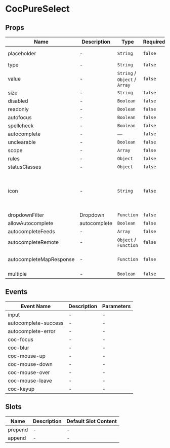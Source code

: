 # CocPureSelect

## Props

<!-- @vuese:CocPureSelect:props:start -->
|Name|Description|Type|Required|Default|
|---|---|---|---|---|
|placeholder|-|`String`|`false`|Enter here..|
|type|-|`String`|`false`|text|
|value|-|`String` /  `Object` /  `Array`|`false`|[]|
|size|-|`String`|`false`|normal|
|disabled|-|`Boolean`|`false`|-|
|readonly|-|`Boolean`|`false`|-|
|autofocus|-|`Boolean`|`false`|-|
|spellcheck|-|`Boolean`|`false`|-|
|autocomplete|-|—|`false`|off|
|unclearable|-|`Boolean`|`false`|-|
|scope|-|`Array`|`false`|-|
|rules|-|`Object`|`false`|-|
|statusClasses|-|`Object`|`false`|{}|
|icon|-|`String`|`false`|ivu-icon ivu-icon-md-create|
|dropdownFilter|Dropdown|`Function`|`false`|-|
|allowAutocomplete|autocomplete|`Boolean`|`false`|-|
|autocompleteFeeds|-|`Array`|`false`|[]|
|autocompleteRemote|-|`Object` /  `Function`|`false`|-|
|autocompleteMapResponse|-|`Function`|`false`|(res, val) => res|
|multiple|-|`Boolean`|`false`|-|

<!-- @vuese:CocPureSelect:props:end -->


## Events

<!-- @vuese:CocPureSelect:events:start -->
|Event Name|Description|Parameters|
|---|---|---|
|input|-|-|
|autocomplete-success|-|-|
|autocomplete-error|-|-|
|coc-focus|-|-|
|coc-blur|-|-|
|coc-mouse-up|-|-|
|coc-mouse-down|-|-|
|coc-mouse-over|-|-|
|coc-mouse-leave|-|-|
|coc-keyup|-|-|

<!-- @vuese:CocPureSelect:events:end -->


## Slots

<!-- @vuese:CocPureSelect:slots:start -->
|Name|Description|Default Slot Content|
|---|---|---|
|prepend|-|-|
|append|-|-|

<!-- @vuese:CocPureSelect:slots:end -->



